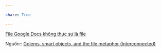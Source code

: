 ---  
share: True  
---  
[File Google Docs không thực sự là file](./File%20Google%20Docs%20kh%C3%B4ng%20th%E1%BB%B1c%20s%E1%BB%B1%20l%C3%A0%20file.md)  
  
Nguồn:: [Golems, smart objects, and the file metaphor (Interconnected)](https://interconnected.org/home/2021/02/01/golems)  
